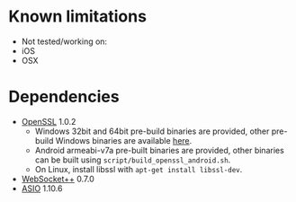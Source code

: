 # Known limitations

* Not tested/working on:
 * iOS
 * OSX

# Dependencies

* [OpenSSL](https://www.openssl.org/) 1.0.2
  * Windows 32bit and 64bit pre-build binaries are provided, other pre-build Windows binaries are available [here](http://p-nand-q.com/programming/windows/building_openssl_with_visual_studio_2013.html).
  * Android armeabi-v7a pre-built binaries are provided, other binaries can be built using `script/build_openssl_android.sh`.
  * On Linux, install libssl with `apt-get install libssl-dev`.
* [WebSocket++](https://github.com/zaphoyd/websocketpp) 0.7.0
* [ASIO](http://think-async.com/Asio/) 1.10.6
